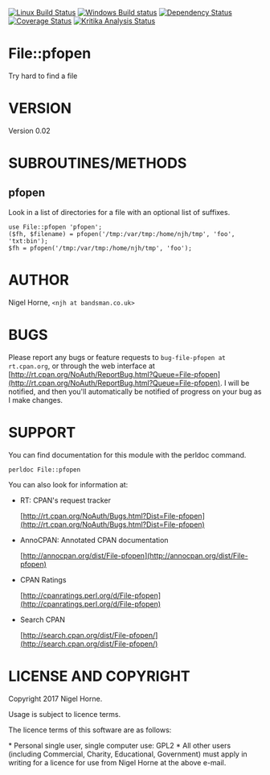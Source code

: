 [![Linux Build Status](https://travis-ci.org/nigelhorne/File-pfopen.svg?branch=master)](https://travis-ci.org/nigelhorne/File-pfopen)
[![Windows Build status](https://ci.appveyor.com/api/projects/status/1t1yhvagx00c2qi8?svg=true)](https://ci.appveyor.com/project/nigelhorne/cgi-info)
[![Dependency Status](https://dependencyci.com/github/nigelhorne/File-pfopen/badge)](https://dependencyci.com/github/nigelhorne/File-pfopen)
[![Coverage Status](https://coveralls.io/repos/github/nigelhorne/File-pfopen/badge.svg?branch=master)](https://coveralls.io/github/nigelhorne/File-pfopen?branch=master)
[![Kritika Analysis Status](https://kritika.io/users/nigelhorne/repos/7983554719636717/heads/master/status.svg)](https://kritika.io/users/nigelhorne/repos/7983554719636717/heads/master/)

# File::pfopen

Try hard to find a file

# VERSION

Version 0.02

# SUBROUTINES/METHODS

## pfopen

Look in a list of directories for a file with an optional list of suffixes.

    use File::pfopen 'pfopen';
    ($fh, $filename) = pfopen('/tmp:/var/tmp:/home/njh/tmp', 'foo', 'txt:bin');
    $fh = pfopen('/tmp:/var/tmp:/home/njh/tmp', 'foo');

# AUTHOR

Nigel Horne, `<njh at bandsman.co.uk>`

# BUGS

Please report any bugs or feature requests to `bug-file-pfopen at rt.cpan.org`,
or through the web interface at
[http://rt.cpan.org/NoAuth/ReportBug.html?Queue=File-pfopen](http://rt.cpan.org/NoAuth/ReportBug.html?Queue=File-pfopen).
I will be notified, and then you'll
automatically be notified of progress on your bug as I make changes.

# SUPPORT

You can find documentation for this module with the perldoc command.

    perldoc File::pfopen

You can also look for information at:

- RT: CPAN's request tracker

    [http://rt.cpan.org/NoAuth/Bugs.html?Dist=File-pfopen](http://rt.cpan.org/NoAuth/Bugs.html?Dist=File-pfopen)

- AnnoCPAN: Annotated CPAN documentation

    [http://annocpan.org/dist/File-pfopen](http://annocpan.org/dist/File-pfopen)

- CPAN Ratings

    [http://cpanratings.perl.org/d/File-pfopen](http://cpanratings.perl.org/d/File-pfopen)

- Search CPAN

    [http://search.cpan.org/dist/File-pfopen/](http://search.cpan.org/dist/File-pfopen/)

# LICENSE AND COPYRIGHT

Copyright 2017 Nigel Horne.

Usage is subject to licence terms.

The licence terms of this software are as follows:

\* Personal single user, single computer use: GPL2
\* All other users (including Commercial, Charity, Educational, Government)
  must apply in writing for a licence for use from Nigel Horne at the
  above e-mail.
